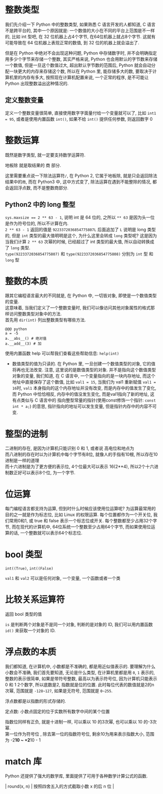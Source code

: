 # 整数类型
我们先介绍一下 Python 中的整数类型, 如果熟悉 C 语言开发的人都知道, C 语言不是跨平台的, 其中一个原因就是: 一个数值的大小在不同的平台上范围是不一样的, 比如 int 型吧, 在 32 位机器上占4个字节, 在64位机器上就占8个字节. 这就有可能导致在 64 位机器上表现正常的数值, 到 32 位的机器上就会溢出了.

但是在 Python 中绝对不会出现这种问题, Python 中存储数字时, 并不会明确指定用多少个字节来存储一个整数, 其实严格来说, Python 也会用默认的字节数来存储一个数值, 但是一旦这个数值过大, 超出默认字节数的范围后, Python 就会自动分配一块更大的内存来存储这个数, 所以在 Python 里, 能存储多大的数, 要取决于计算机里的内存有多大, 按照现在计算机配置来说, 一个正常的程序, 是不可能让 Python 出现整数溢出这种情况的.

## 定义整数变量
定义一个整数变量很简单, 直接使用数字字面量付给一个变量就可以了, 比如 `int1 = 95`, 或者是使用内置函数 `int()`, 如果不给 `int()` 提供任何参数, 则返回数字 0

# 整数运算
既然是数字类型, 就一定要支持数学运算符.

地板除 就是取结果的 商 部分.

这里需要重点说一下除法运算符`/`, 在 Python 2, 它属于地板除, 就是只会返回除法结果中的`商`, 而在 Python3 中, 这中方式变了, 除法运算在遇到不能整除的情况, 都会返回浮点数, 而不是整数商部分.

## Python2 中的 long 整型
`sys.maxsize == 2 ** 63 - 1`, 说明 int 是 64 位的, 之所以 `** 63` 是因为头一位是作为符号位的, 所以不计算在内.  
`2 ** 63 - 1` 返回的值是 `9223372036854775807L` 后面追加了 `L` 说明是 long 类型的, 但是 `int` 类型的最大值明明是这个, 为什么这里会转成 `long` 类型呢? 这是因为当我们计算 `2 ** 63` 次幂的时候, 已经超过了 int 类型的最大值, 所以自动转换成了 `long` 类型.  
`type(9223372036854775807)` 和 `type(9223372036854775808)` 分别为 `int` 型 和 `long` 型

# 整数的本质

跟其它编程语言最大的不同就是, 在 Python 中, 一切皆对象, 即使是一个数值类型的变量.  
这意味着, 当我们定义了一个整数变量时, 我们可以像访问其他对象属性的格式那样访问整数类型对象中的方法.  
首先用 `dir(int)` 列出整数类型有哪些方法.

    @@@ python
    a = -5
    a.__abs__() # 绝对值
    a.__add__(3) # 加

使用内置函数 help 可以帮我们查看这些帮助信息: `help(int)`

- 数值类型的值为只读的.
在 Python 里, 一旦创建一个数值类型的对象, 它的值将再也无法改变. 注意, 这里说的是数值类型的对象. 并不是指向这个数值类型对象的变量,  我们知道, 在 C 语言中, 一个变量指向的是一块内存地址, 而这个地址中直接保存了这个数值, 比如 `val1 = 15`, 当我们为 val1 重新赋值 `val1 = 16`时, `val1` 本身指向的这个内存地址并没有改变, 而是内存中的值发生了变化, 而 Python 中恰恰相反, 内存中的值没发生变化, 而是val1指向了新的地址,  这有点类似与 C 语言中的 指向整型常量的指针(使用const修饰一个指针: `const int * a;`) 的意思, 指针指向的地址可以发生变量, 但是指针内存中的内容不可变.

# 整型的进制
二进制的存在, 是因为计算机只能识别 0 和 1, 或者说 高电位和地点为  
而八进制的存在时以为计算机中每个字节有8位, 就像人的手指有10根, 所以存在10进制是一样的道理  
而十六进制是为了更方便的表示位, 4个位最大可以表示 16(2**4), 所以2个十六进制数正好可以表示8个位, 为一个字节.

# 位运算
每门编程语言都支持为运算, 但到时什么时候应该使用位运算呢? 为运算最常用的目的之一就是作为标志位, 比如 Linux 的权限运算. 每个位置都作为一个开关位, 我们常用0和1, 或 true 和 false 表示一个标志位或开关. 每个整数都至少占用32个字节, 而在现代的计算机中, 64位系统一个整数至少占用64个字节, 而如果使用位运算的话, 一个整数就可以表示64个标志位.

# bool 类型

`int((True)`, `int((False)`

`val1` 和 `val2` 可以是任何对象, 一个变量, 一个函数或者一个类

# 比较关系运算符
返回 bool 类型的值

`is` 是判断两个对象是不是同一个对象, 判断的是对象的 ID, 我们可以用内置函数 `id()` 来获取一个对象的 ID.

# 浮点数的本质
我们都知道, 在计算机中, 小数都是不准确的, 都是用近似值表示的. 要理解为什么小数会不准确, 我们首先要知道, 无论是什么类型, 在计算机里都是用 `0`, `1` 表示的, 整数的表示很简单, 如果是带符号整数, 最高以为表示符号位, 因为计算机只能表示 0 和 1 2个数字, 所以底数是2, 指数就是位的位置. 此时每位代表的数值就是2的n次幂, 范围就是 `-128~127`, 如果是无符号, 范围就是 `0~255`.

浮点数都是以指数的形式存储的.

定点数: 小数点固定的位于实数所有数字中间的某个位置

指数位同样有正负, 就是十进制一样, 可以乘以 10 的3次幂, 也可以乘以 10 的-3次幂.  
第一位作为符号位 , 除去第一位的指数符号位, 剩余10为用来表示指数大小, 范围为 -2**10 ~ +2**10 - 1

# match 库
Python 还提供了强大的数学库, 里面提供了可用于各种数学计算公式的函数.

| round(x, n)  | 按照四舍五入的方式截取小数 x 的后 n 位 |